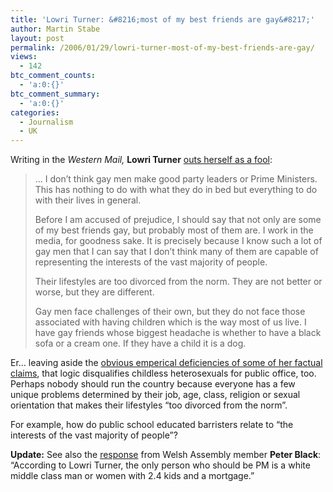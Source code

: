 ```yaml
---
title: 'Lowri Turner: &#8216;most of my best friends are gay&#8217;'
author: Martin Stabe
layout: post
permalink: /2006/01/29/lowri-turner-most-of-my-best-friends-are-gay/
views:
  - 142
btc_comment_counts:
  - 'a:0:{}'
btc_comment_summary:
  - 'a:0:{}'
categories:
  - Journalism
  - UK
---
```

Writing in the *Western Mail,* **Lowri Turner** [outs herself as a fool][1]:

> &#8230; I don&#8217;t think gay men make good party leaders or Prime Ministers. This has nothing to do with what they do in bed but everything to do with their lives in general.
> 
> Before I am accused of prejudice, I should say that not only are some of my best friends gay, but probably most of them are. I work in the media, for goodness sake. It is precisely because I know such a lot of gay men that I can say that I don&#8217;t think many of them are capable of representing the interests of the vast majority of people.
> 
> Their lifestyles are too divorced from the norm. They are not better or worse, but they are different.
> 
> Gay men face challenges of their own, but they do not face those associated with having children which is the way most of us live. I have gay friends whose biggest headache is whether to have a black sofa or a cream one. If they have a child it is a dog.

Er&#8230; leaving aside the [obvious emperical deficiencies of some of her factual claims][2], that logic disqualifies childless heterosexuals for public office, too. Perhaps nobody should run the country because everyone has a few unique problems determined by their job, age, class, religion or sexual orientation that makes their lifestyles &ldquo;too divorced from the norm&rdquo;. 

For example, how do public school educated barristers relate to &ldquo;the interests of the vast majority of people&rdquo;?

**Update:** See also the [response][3] from Welsh Assembly member **Peter Black**: &ldquo;According to Lowri Turner, the only person who should be PM is a white middle class man or women with 2.4 kids and a mortgage.&rdquo;

 [1]: http://icwales.icnetwork.co.uk/0100news/columnists/tm_objectid=16632855%26method=full%26siteid=50082-name_page.html#story_continue
 [2]: http://www.pinkparents.org.uk/
 [3]: http://peterblack.blogspot.com/2006/01/airhead.html